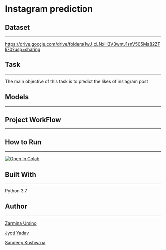 # Instagram prediction

## Dataset
------------------------------
https://drive.google.com/drive/folders/1wJ_cLNxH3V3wntJ1snV505Ma82ZFli70?usp=sharing

## Task
-----------------------------------------
The main objective of this task is to predict the likes of instagram post


## Models
-------------------------------------


## Project WorkFlow
--------------------------------------------



## How to Run
----------
[![Open In Colab](https://colab.research.google.com/assets/colab-badge.svg)](https://colab.research.google.com/drive/1AKYf8dD6lZLiOd7QxE5saW43EjcSMECk#scrollTo=cfF-p-cNgnFd)


## Built With
---------------------------------
Python 3.7

## Author
-------------------------------

[Zarmina Ursino](https://www.linkedin.com/in/zarminaursino/)

[Jyoti Yadav](https://www.linkedin.com/in/jyoti-yadav-64916b160/)

[Sandeep Kushwaha](https://www.linkedin.com/in/xandie985/)



